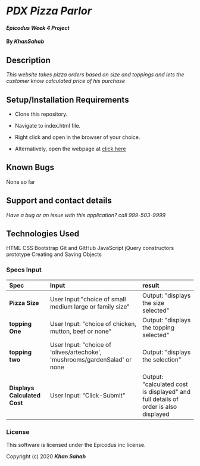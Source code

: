 # _PDX Pizza Parlor_

#### _Epicodus Week 4 Project_

#### By _**KhanSahab**_

## Description

_This website takes pizza orders based on size and toppings and lets the customer know calculated price of his purchase_

## Setup/Installation Requirements

* Clone this repository.
* Navigate to index.html file.
* Right click and open in the browser of your choice.

* Alternatively, open the webpage at [click here](https://nkhakwan.github.io/week4RepeatProject/)

## Known Bugs

None so far

## Support and contact details

_Have a bug or an issue with this application? call 999-503-9999_

## Technologies Used

HTML
CSS
Bootstrap
Git and GitHub
JavaScript
jQuery
constructors
prototype
Creating and Saving Objects

### Specs Input
| Spec | Input | result |
| :-------------  | :-----------------------------------------------------| :----------------------------------------|
| **Pizza Size**  | User Input:"choice of small medium large or family size" | Output: "displays the size selected"  |
| **topping One** | User Input: "choice of chicken, mutton, beef or none" | Output: "displays the topping selected"|
| **topping two** | User Input: "choice of 'olives/artechoke', 'mushrooms/gardenSalad' or none | Output: "displays the selection" |
| **Displays Calculated Cost** | User Input: "Click-Submit" | Output: "calculated cost is displayed" and full details of order is also displayed|


### License

This software is licensed under the Epicodus inc license.

Copyright (c) 2020 **_Khan Sahab_**